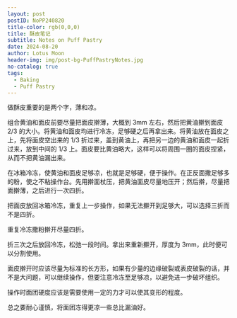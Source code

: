 ```yaml
---
layout: post
postID: NoPP240820
title-color: rgb(0,0,0)
title: 酥皮笔记
subtitle: Notes on Puff Pastry
date: 2024-08-20
author: Lotus Moon
header-img: img/post-bg-PuffPastryNotes.jpg
no-catalog: true
tags:
  - Baking
  - Puff Pastry
---
```


做酥皮重要的是两个字，薄和凉。

组合黄油和面皮前要尽量把面皮擀薄，大概到 3mm 左右，然后把黄油擀到面皮 2/3 的大小。将黄油和面皮均进行冷冻，足够硬之后再拿出来。将黄油放在面皮之上，先将面皮空出来的 1/3 折过来，盖到黄油上，再把另一边的黄油和面皮一起折过来，放到中间的 1/3 上。面皮要比黄油略大，这样可以将周围一圈的面皮捏紧，从而不把黄油漏出来。

在冰箱冷冻，使黄油和面皮足够凉，也就是足够硬，便于操作。在正反面撒足够多的粉，使之不粘操作台。先用擀面杖压，把黄油面皮尽量地压开；然后擀，尽量把面擀薄，之后进行一次四折。

把面皮放回冰箱冷冻，重复上一步操作，如果无法擀开到足够大，可以选择三折而不是四折。

重复冷冻撒粉擀开尽量四折。

折三次之后放回冷冻，松弛一段时间。拿出来重新擀开，厚度为 3mm，此时便可以分割使用。

面皮擀开时应该尽量为标准的长方形，如果有少量的边缘破裂或表皮破裂的话，并不是大问题，可以继续操作，但要注意冷冻至足够凉，以避免进一步破坏组织。

操作时面团硬度应该是需要使用一定的力才可以使其变形的程度。

总之要耐心谨慎，将面团冻得更凉一些总比漏油好。
